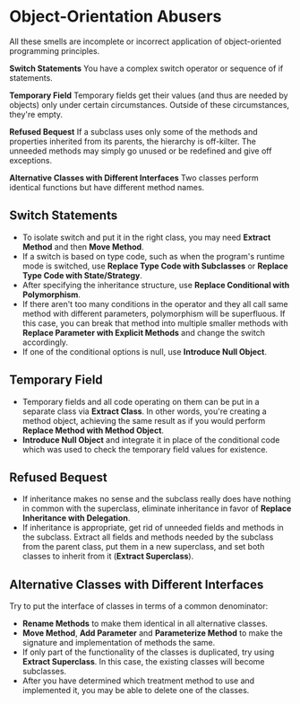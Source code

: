 # Object-Orientation Abusers

All these smells are incomplete or incorrect application of object-oriented programming principles.

**Switch Statements**
You have a complex switch operator or sequence of if statements.

**Temporary Field**
Temporary fields get their values (and thus are needed by objects) only under certain circumstances. Outside of these circumstances, they're empty.

**Refused Bequest**
If a subclass uses only some of the methods and properties inherited from its parents, the hierarchy is off-kilter. The unneeded methods may simply go unused or be redefined and give off exceptions.

**Alternative Classes with Different Interfaces**
Two classes perform identical functions but have different method names.


## Switch Statements
- To isolate switch and put it in the right class, you may need **Extract Method** and then **Move Method**.
- If a switch is based on type code, such as when the program's runtime mode is switched, use **Replace Type Code with Subclasses** or **Replace Type Code with State/Strategy**.
- After specifying the inheritance structure, use **Replace Conditional with Polymorphism**.
- If there aren't too many conditions in the operator and they all call same method with different parameters, polymorphism will be superfluous. If this case, you can break that method into multiple smaller methods with **Replace Parameter with Explicit Methods** and change the switch accordingly.
- If one of the conditional options is null, use **Introduce Null Object**.

## Temporary Field
- Temporary fields and all code operating on them can be put in a separate class via **Extract Class**. In other words, you're creating a method object, achieving the same result as if you would perform **Replace Method with Method Object**.
- **Introduce Null Object** and integrate it in place of the conditional code which was used to check the temporary field values for existence.

## Refused Bequest
- If inheritance makes no sense and the subclass really does have nothing in common with the superclass, eliminate inheritance in favor of **Replace Inheritance with Delegation**.
- If inheritance is appropriate, get rid of unneeded fields and methods in the subclass. Extract all fields and methods needed by the subclass from the parent class, put them in a new superclass, and set both classes to inherit from it (**Extract Superclass**).

## Alternative Classes with Different Interfaces
Try to put the interface of classes in terms of a common denominator:
- **Rename Methods** to make them identical in all alternative classes.
- **Move Method**, **Add Parameter** and **Parameterize Method** to make the signature and implementation of methods the same.
- If only part of the functionality of the classes is duplicated, try using **Extract Superclass**. In this case, the existing classes will become subclasses.
- After you have determined which treatment method to use and implemented it, you may be able to delete one of the classes.







